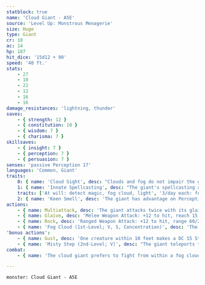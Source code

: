 ```yaml
---
statblock: true
name: 'Cloud Giant - A5E'
source: 'Level Up: Monstrous Menagerie'
size: Huge
type: Giant
cr: 10
ac: 14
hp: 187
hit_dice: '15d12 + 90'
speed: '40 ft.'
stats:
    - 27
    - 10
    - 22
    - 12
    - 16
    - 16
damage_resistances: 'lightning, thunder'
saves:
    - { strength: 12 }
    - { constitution: 10 }
    - { wisdom: 7 }
    - { charisma: 7 }
skillsaves:
    - { insight: 7 }
    - { perception: 7 }
    - { persuasion: 7 }
senses: 'passive Perception 17'
languages: 'Common, Giant'
traits:
    0: { name: 'Cloud Sight', desc: "Clouds and fog do not impair the giant's vision." }
    1: { name: 'Innate Spellcasting', desc: "The giant's spellcasting ability is Charisma (spell save DC 15). It can innately cast the following spells, requiring no material components:" }
    traits: ['At will: detect magic, fog cloud, light', '3/day each: feather fall, fly, misty step, telekinesis', '1/day each: control weather, gaseous form']
    2: { name: 'Keen Smell', desc: 'The giant has advantage on Perception checks that rely on smell.' }
actions:
    - { name: Multiattack, desc: 'The giant attacks twice with its glaive.' }
    - { name: Glaive, desc: 'Melee Weapon Attack: +12 to hit, reach 15 ft., one target. Hit: 24 (3d10 + 8) slashing damage. If the target is a Large or smaller creature, it makes a DC 20 Strength saving throw. On a failure, it is pushed up to 10 feet away from the giant and knocked prone.' }
    - { name: Rock, desc: 'Ranged Weapon Attack: +12 to hit, range 60/240 ft., one target. Hit: 39 (9d6 + 8) bludgeoning damage. If the target is a Large or smaller creature, it makes a DC 20 Strength saving throw, falling prone on a failure.' }
    - { name: 'Fog Cloud (1st-Level; V, S, Concentration)', desc: 'The giant creates a 20-foot-radius, heavily obscured sphere of fog centered on a point it can see within 120 feet. The fog spreads around corners and can be dispersed by a moderate wind (at least 10 miles per hour). It lasts for 1 hour.' }
'bonus actions':
    - { name: Gust, desc: 'One creature within 10 feet makes a DC 15 Strength saving throw. On a failure, it is pushed up to 30 feet away from the giant.' }
    - { name: 'Misty Step (2nd-Level; V)', desc: "The giant teleports to an unoccupied space it can see within 30 feet. The giant can't cast this spell and a 1st-level or higher spell on the same turn." }
combat:
    - { name: 'The cloud giant prefers to fight from within a fog cloud, in which it can attack a blinded creature and then cast misty step', desc: 'If bloodied while forced to fight in the open, it casts fly and retreats or tries to parley.' }

---
```

```statblock
monster: Cloud Giant - A5E
```
